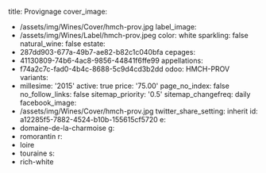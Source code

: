 title: Provignage
cover_image:
  - /assets/img/Wines/Cover/hmch-prov.jpg
label_image:
  - /assets/img/Wines/Label/hmch-prov.jpeg
color: white
sparkling: false
natural_wine: false
estate:
  - 287dd903-677a-49b7-ae82-b82c1c040bfa
cepages:
  - 41130809-74b6-4ac8-9856-44841f6ffe99
appellations:
  - f74a2c7c-fad0-4b4c-8688-5c9d4cd3b2dd
odoo: HMCH-PROV
variants:
  -
    millesime: '2015'
    active: true
    price: '75.00'
page_no_index: false
no_follow_links: false
sitemap_priority: '0.5'
sitemap_changefreq: daily
facebook_image:
  - /assets/img/Wines/Cover/hmch-prov.jpg
twitter_share_setting: inherit
id: a12285f5-7882-4524-b10b-155615cf5720
e:
  - domaine-de-la-charmoise
g:
  - romorantin
r:
  - loire
  - touraine
s:
  - rich-white
